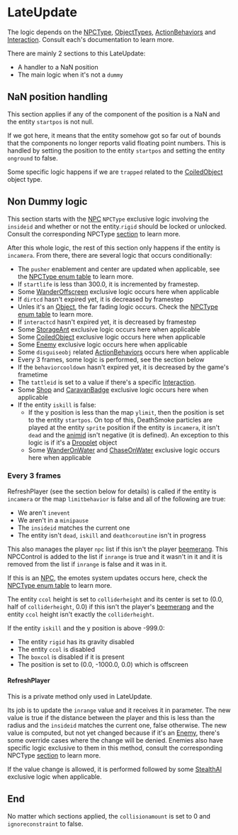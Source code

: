 # LateUpdate
The logic depends on the [NPCType](NPCType.md), [ObjectTypes](ObjectTypes.md), [ActionBehaviors](ActionBehaviors.md) and [Interaction](Interaction.md). Consult each's documentation to learn more.

There are mainly 2 sections to this LateUpdate:
- A handler to a NaN position
- The main logic when it's not a `dummy`

## NaN position handling
This section applies if any of the component of the position is a NaN and the entity `startpos` is not null.

If we got here, it means that the entity somehow got so far out of bounds that the components no longer reports valid floating point numbers. This is handled by setting the position to the entity `startpos` and setting the entity `onground` to false.

Some specific logic happens if we are `trapped` related to the [CoiledObject](ObjectTypes/CoiledObject.md) object type.

## Non Dummy logic
This section starts with the [NPC](NPCType.md#NPC) `NPCType` exclusive logic involving the `insideid` and whether or not the entity.`rigid` should be locked or unlocked. Consult the corresponding NPCType [section](NPCType.md#lateupdate-non-dummy) to learn more.

After this whole logic, the rest of this section only happens if the entity is `incamera`. From there, there are several logic that occurs conditionally:
- The `pusher` enablement and center are updated when applicable, see the [NPCType enum table](NPCType.md#enum-table) to learn more.
- If `startlife` is less than 300.0, it is incremented by framestep.
- Some [WanderOffscreen](ActionBehaviors/WanderOffscreen.md) exclusive logic occurs here when applicable
- If `dirtcd` hasn't expired yet, it is decreased by framestep
- Unles it's an [Object](NPCType.md#object), the far fading logic occurs. Check the [NPCType enum table](NPCType.md#enum-table) to learn more.
- If `interactcd` hasn't expired yet, it is decreased by framestep
- Some [StorageAnt](Interaction/StorageAnt.md) exclusive logic occurs here when applicable
- Some [CoiledObject](ObjectTypes/CoiledObject.md) exclusive logic occurs here when applicable
- Some [Enemy](NPCType.md#enemy) exclusive logic occurs here when applicable
- Some `disguiseobj` related [ActionBehaviors](ActionBehaviors.md) occurs here when applicable
- Every 3 frames, some logic is performed, see the section below
- If the `behaviorcooldown` hasn't expired yet, it is decreased by the game's frametime
- The `tattleid` is set to a value if there's a specific [Interaction](Interaction.md).
- Some [Shop](Interaction/Shop.md) and [CaravanBadge](Interaction/CaravanBadge.md) exclusive logic occurs here when applicable
- If the entity `iskill` is false:
  - If the y position is less than the map `ylimit`, then the position is set to the entity `startpos`. On top of this, DeathSmoke particles are played at the entity `sprite` position if the entity is `incamera`, it isn't `dead` and the [animid](../../Enums%20and%20IDs/AnimIDs.md) isn't negative (it is defined). An exception to this logic is if it's a [Dropplet](ObjectTypes/Dropplet.md) object
  - Some [WanderOnWater](ActionBehaviors/WanderOnWater.md) and [ChaseOnWater](ActionBehaviors/ChaseOnWater.md) exclusive logic occurs here when applicable

### Every 3 frames
RefreshPlayer (see the section below for details) is called if the entity is `incamera` or the map `limitbehavior` is false and all of the following are true:
- We aren't `inevent`
- We aren't in a `minipause`
- The `insideid` matches the current one
- The entity isn't `dead`, `iskill` and `deathcoroutine` isn't in progress

This also manages the player `npc` list if this isn't the player [beemerang](ObjectTypes/Beemerang.md). This NPCControl is added to the list if `inrange` is true and it wasn't in it and it is removed from the list if `inrange` is false and it was in it.

If this is an [NPC](NPCType.md#npc), the emotes system updates occurs here, check the [NPCType enum table](NPCType.md#enum-table) to learn more.

The entity `ccol` height is set to `colliderheight` and its center is set to (0.0, half of `colliderheight`, 0.0) if this isn't the player's [beemerang](ObjectTypes/Beemerang.md) and the entity `ccol` height isn't exactly the `colliderheight`.

If the entity `iskill` and the y position is above -999.0:
- The entity `rigid` has its gravity disabled
- The entity `ccol` is disabled
- The `boxcol` is disabled if it is present
- The position is set to (0.0, -1000.0, 0.0) which is offscreen

#### RefreshPlayer
This is a private method only used in LateUpdate.

Its job is to update the `inrange` value and it receives it in parameter. The new value is true if the distance between the player and this is less than the radius and the `insideid` matches the current one, false otherwise. The new value is computed, but not yet changed because if it's an [Enemy](NPCType.md#enemy), there's some override cases where the change will be denied. Enemies also have specific logic exclusive to them in this method, consult the corresponding NPCType [section](NPCType.md#lateupdate-every-3-frames-during-refreshplayer) to learn more.

If the value change is allowed, it is performed followed by some [StealthAI](ActionBehaviors/StealthAI.md) exclusive logic when applicable.

## End
No matter which sections applied, the `collisionamount` is set to 0 and `ignoreconstraint` to false.